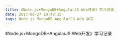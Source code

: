 ```yaml
---
title: 《Node.js+MongoDB+AngularJS.Web开发》学习记录
date: 2017-06-27 19:49:15
tags: Node.js MongoDB AngularJS Web 学习
---
```


《Node.js+MongoDB+AngularJS.Web开发》学习记录